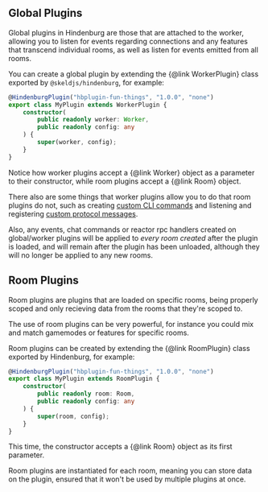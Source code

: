 ## Global Plugins
Global plugins in Hindenburg are those that are attached to the worker, allowing you to listen for events regarding connections and any features that transcend individual rooms, as well as listen for events emitted from all rooms.

You can create a global plugin by extending the {@link WorkerPlugin} class exported by `@skeldjs/hindenburg`, for example:
```ts
@HindenburgPlugin("hbplugin-fun-things", "1.0.0", "none")
export class MyPlugin extends WorkerPlugin {
    constructor(
        public readonly worker: Worker,
        public readonly config: any
    ) {
        super(worker, config);
    }
}
```

Notice how worker plugins accept a {@link Worker} object as a parameter to their constructor, while room plugins accept a {@link Room} object.

There also are some things that worker plugins allow you to do that room plugins do not, such as creating [custom CLI commands](./CLI%20Commands) and listening and registering [custom protocol messages](./Protocol%20Messages).

Also, any events, chat commands or reactor rpc handlers created on global/worker plugins will be applied to _every room created_ after the plugin is loaded, and will remain after the plugin has been unloaded, although they will no longer be applied to any new rooms.

## Room Plugins
Room plugins are plugins that are loaded on specific rooms, being properly scoped and only recieving data from the rooms that they're scoped to.

The use of room plugins can be very powerful, for instance you could mix and match gamemodes or features for specific rooms.

Room plugins can be created by extending the {@link RoomPlugin} class exported by Hindenburg, for example:
```ts
@HindenburgPlugin("hbplugin-fun-things", "1.0.0", "none")
export class MyPlugin extends RoomPlugin {
    constructor(
        public readonly room: Room,
        public readonly config: any
    ) {
        super(room, config);
    }
}
```

This time, the constructor accepts a {@link Room} object as its first parameter.

Room plugins are instantiated for each room, meaning you can store data on the plugin, ensured that it won't be used by multiple plugins at once.
